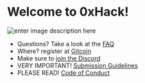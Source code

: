 # Welcome to 0xHack!

![enter image description here](https://i.imgur.com/8nbPx8H.png)

-  Questions? Take a look at the [FAQ](https://docs.google.com/document/d/1_A-U1b6u1PyHAW1Y-kdyAJAc06XKMiaCAwwP5AFTEIc/edit?usp=sharing)
-  Where? register at  [Gitcoin](https://gitcoin.co/hackathon/0x-hack/)
- Make sure to  [join the Discord](https://discord.gg/ppFxC3E44X)
-   VERY IMPORTANT!  [Submission Guidelines](https://docs.google.com/document/d/1-azm1pghun5IiwRznfcFx8f2GqBNDo96ejgeT1jTcu4/edit?usp=sharing)
-   PLEASE READ!  [Code of Conduct](https://docs.google.com/document/d/1-uerpjKsnV5KMQ1H3uctgpcpxz__QHJ8e2Bb661vTmM/edit?usp=sharing)
